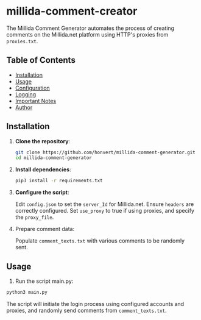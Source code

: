 # millida-comment-creator

The Millida Comment Generator automates the process of creating comments on the Millida.net platform using HTTP's proxies from `proxies.txt`.

## Table of Contents

- [Installation](#installation)
- [Usage](#usage)
- [Configuration](#configuration)
- [Logging](#logging)
- [Important Notes](#important-notes)
- [Author](#author)

## Installation

1. **Clone the repository**:
   ```bash
   git clone https://github.com/honvert/millida-comment-generator.git
   cd millida-comment-generator
   ```
2. **Install dependencies**:
   ```bash
   pip3 install -r requirements.txt
   ```
3. **Configure the script**:
   
   Edit `config.json` to set the `server_Id` for Millida.net.
   Ensure `headers` are correctly configured.
   Set `use_proxy` to true if using proxies, and specify the `proxy_file`.

4. Prepare comment data:
   
   Populate `comment_texts.txt` with various comments to be randomly sent.

## Usage
1. Run the script main.py:

```bash
python3 main.py
```

The script will initiate the login process using configured accounts and proxies, and randomly send comments from `comment_texts.txt`.
